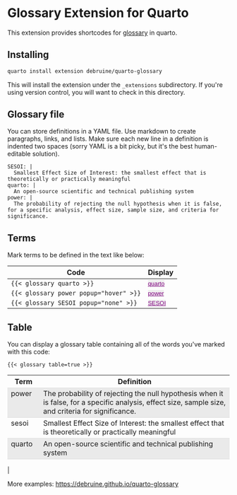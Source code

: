 # Glossary Extension for Quarto

<style>
.glossary {
  color: purple;
  text-decoration: underline;
  cursor: help;
  position: relative;
  border: none;
  padding: 0;
}

/* only needed for popup = "click" */
/* popup-definition */
.glossary .def {
  display: none;
  position: absolute;
  z-index: 1;
  width: 200px;
  bottom: 100%;
  left: 50%;
  margin-left: -100px;
  background-color: #333;
  color: white;
  padding: 5px;
  border-radius: 6px;
}
/* show on click */
.glossary:active .def {
  display: inline-block;
}
/* triangle arrow */
.glossary:active .def::after {
  content: ' ';
  position: absolute;
  top: 100%;
  left: 50%;
  margin-left: -5px;
  border-width: 5px;
  border-style: solid;
  border-color: #333 transparent transparent transparent;
}

/* glossary table styles */
.glossary_table td {
  vertical-align: top;
}

.glossary_table td:first-child {
  padding-right: 1em;
}

.glossary_table tr {
  border-bottom: 1px solid #ddd;
}

.glossary_table tr:nth-child(even) {
  background-color: #99999933;
}

</style>

This extension provides shortcodes for [glossary](https://debruine.github.io/glossary/) in quarto.

## Installing

```sh
quarto install extension debruine/quarto-glossary
```

This will install the extension under the `_extensions` subdirectory.
If you're using version control, you will want to check in this directory.


## Glossary file

You can store definitions in a YAML file. Use markdown to create paragraphs, links, and lists. Make sure each new line in a definition is indented two spaces (sorry YAML is a bit picky, but it's the best human-editable solution).

```
SESOI: |
  Smallest Effect Size of Interest: the smallest effect that is theoretically or practically meaningful
quarto: |
  An open-source scientific and technical publishing system
power: |
  The probability of rejecting the null hypothesis when it is false, for a specific analysis, effect size, sample size, and criteria for significance.
```

## Terms

Mark terms to be defined in the text like below:

| Code | Display |
|------|---------|
| `{{< glossary quarto >}}` | <button class="glossary"><span class="def">An open-source scientific and technical publishing system</span>quarto</button> |
| `{{< glossary power popup="hover" >}}` | <button class="glossary" title="The probability of rejecting the null hypothesis when it is false, for a specific analysis, effect size, sample size, and criteria for significance.">power</button> |
| `{{< glossary SESOI popup="none" >}}` | <button class="glossary" title="Smallest Effect Size of Interest: the smallest effect that is theoretically or practically meaningful">SESOI</button> |

## Table

You can display a glossary table containing all of the words you've marked with this code:

`{{< glossary table=true >}}`

<table class="glossary_table"><tbody><tr><th> Term </th><th> Definition </th></tr><tr><td>power</td><td>The probability of rejecting the null hypothesis when it is false, for a specific analysis, effect size, sample size, and criteria for significance.</td></tr><tr><td>sesoi</td><td>Smallest Effect Size of Interest: the smallest effect that is theoretically or practically meaningful</td></tr><tr><td>quarto</td><td>An open-source scientific and technical publishing system</td></tr></tbody></table> |

More examples: <https://debruine.github.io/quarto-glossary>
